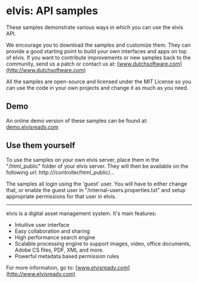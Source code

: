 elvis: API samples
=======================================

These samples demonstrate various ways in which you can use the elvis API.

We encourage you to download the samples and customize them. They can provide a good starting point to build your own interfaces and apps on top of elvis. If you want to contribute improvements or new samples back to the community, send us a patch or contact us at: [www.dutchsoftware.com](http://www.dutchsoftware.com)

All the samples are open-source and licensed under the MIT License so you can use the code in your own projects and change it as much as you need.

Demo
--------

An online demo version of these samples can be found at: [demo.elvisready.com](http://demo.elvisready.com)

Use them yourself
--------

To use the samples on your own elvis server, place them in the "<config>/html_public" folder of your elvis server. They will then be available on the following url: http://<yourserver>/controller/html_public/...

The samples all login using the 'guest' user. You will have to either change that, or enable the guest user in "<config>/internal-users.properties.txt" and setup appropriate permissions for that user in elvis.

--------

elvis is a digital asset management system. It's main features:

- Intuitive user interface
- Easy collaboration and sharing
- High performance search engine
- Scalable processing engine to support images, video, office documents, Adobe CS files, PDF, XML and more.
- Powerful metadata based permission rules

For more information, go to: [www.elvisready.com](http://www.elvisready.com)